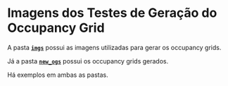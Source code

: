 # Imagens dos Testes de Geração do Occupancy Grid

A pasta [**`imgs`**](./imgs) possui as imagens utilizadas para gerar os occupancy grids.

Já a pasta [**`new_ogs`**](./new_ogs) possui os occupancy grids gerados.

Há exemplos em ambas as pastas.
